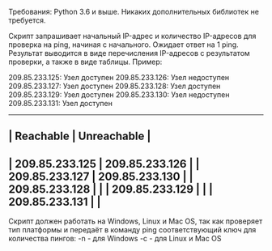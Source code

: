 Требования: Python 3.6 и выше.
Никаких дополнительных библиотек не требуется.

Скрипт запрашивает начальный IP-адрес и количество IP-адресов
для проверка на ping, начиная с начального.
Ожидает ответ на 1 ping.
Результат выводится в виде перечисления IP-адресов с результатом проверки,
а также в виде таблицы.
Пример:


209.85.233.125: Узел доступен
209.85.233.126: Узел недоступен
209.85.233.127: Узел доступен
209.85.233.128: Узел доступен
209.85.233.129: Узел доступен
209.85.233.130: Узел недоступен
209.85.233.131: Узел доступен

-------------------------------------
|    Reachable    |   Unreachable   |
-------------------------------------
| 209.85.233.125  | 209.85.233.126  |
| 209.85.233.127  | 209.85.233.130  |
| 209.85.233.128  |                 |
| 209.85.233.129  |                 |
| 209.85.233.131  |                 |
-------------------------------------


Скрипт должен работать на Windows, Linux и Mac OS, так как проверяет тип платформы
и передаёт в команду ping соответствующий ключ для количества пингов:
-n - для Windows
-с - для Linux и Mac OS
